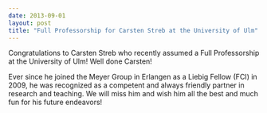 ```yaml
---
date: 2013-09-01
layout: post
title: "Full Professorship for Carsten Streb at the University of Ulm"
---
```


Congratulations to Carsten Streb who recently assumed a Full Professorship at the University   of Ulm! 
Well done Carsten!

Ever since he joined the Meyer Group in Erlangen as a Liebig Fellow (FCI) in 2009, he was recognized as a competent and always friendly partner in research and teaching.
We will miss him and wish him all the best and much fun for his future endeavors! 
